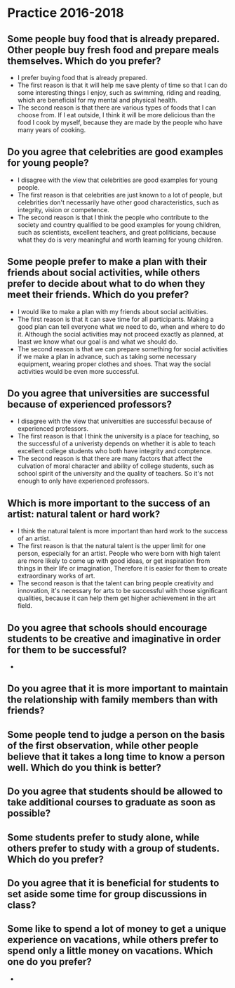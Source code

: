 # Practice 2016-2018

## Some people buy food that is already prepared. Other people buy fresh food and prepare meals themselves. Which do you prefer?
+ I prefer buying food that is already prepared. 
+ The first reason is that it will help me save plenty of time so that I can do some interesting things I enjoy, such as swimming, riding and reading, which are beneficial for my mental and physical health. 
+ The second reason is that there are various types of foods that I can choose from. If I eat outside, I think it will be more delicious than the food I cook by myself, because they are made by the people who have many years of cooking.

##  Do you agree that celebrities are good examples for young people? 
+ I disagree with the view that celebrities are good examples for young people.
+ The first reason is that celebrities are just known to a lot of people, but celebrities don't necessarily have other good characteristics, such as integrity, vision or competence.
+ The second reason is that I think the people who contribute to the society and country qualified to be good examples for young children, such as scientists, excellent teachers, and great politicians, because what they do is very meaningful and worth learning for young children.

## Some people prefer to make a plan with their friends about social activities, while others prefer to decide about what to do when they meet their friends. Which do you prefer?
+ I would like to make a plan with my friends about social acitivities.
+ The first reason is that it can save time for all participants. Making a good plan can tell everyone what we need to do, when and where to do it. Although the social activities may not proceed exactly as planned, at least we know what our goal is and what we should do.
+ The second reason is that we can prepare something for social activities if we make a plan in advance, such as taking some necessary equipment, wearing proper clothes and shoes. That way the social activities would be even more successful.

## Do you agree that universities are successful because of experienced professors?
+ I disagree with the view that universities are successful because of experienced professors.
+ The first reason is that I think the university is a place for teaching, so the successful of a univeristy depends on whether it is able to teach excellent college students who both have integrity and comptence.
+ The second reason is that there are many factors that affect the culvation of moral character and ability of college students, such as school spirit of the university and the quality of teachers. So it's not enough to only have experienced professors.

## Which is more important to the success of an artist: natural talent or hard work?
+ I think the natural talent is more important than hard work to the success of an artist.
+ The first reason is that the natural talent is the upper limit for one person, especially for an artist. People who were born with high talent are more likely to come up with good ideas, or get inspiration from things in their life or imagination, Therefore it is easier for them to create extraordinary works of art.
+ The second reason is that the talent can bring people creativity and innovation, it's necessary for arts to be successful with those significant qualities, because it can help them get higher achievement in the art field.

## Do you agree that schools should encourage students to be  creative and imaginative in order for them to be successful?
+ 

## Do you agree that it is more important to maintain the relationship with family members than with friends? 

## Some  people  tend  to  judge  a  person  on  the  basis  of  the  first  observation,  while  other people believe that it takes a long time to know a person well. Which do you think is better?

##  Do  you  agree  that  students  should  be  allowed  to  take  additional  courses  to  graduate  as soon as possible?

## Some students prefer to study alone, while others prefer to study with a group of students. Which do you prefer? 

## Do you agree that it is beneficial for students to set aside some time for group discussions in class?

## Some like to spend a lot of money to get a unique experience on vacations, while others prefer to spend only a little money on vacations. Which one do you prefer?
+ 